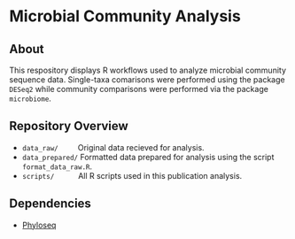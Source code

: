 # Microbial Community Analysis 

## About
This respository displays R workflows used to analyze microbial community sequence data. Single-taxa comarisons were performed using the package `DESeq2` while community comparisons were performed via the package `microbiome`.

## Repository Overview
* `data_raw/`&nbsp;&nbsp;&nbsp;&nbsp;&nbsp;&nbsp;&nbsp;&nbsp;&nbsp;Original data recieved for analysis.
* `data_prepared/`&nbsp;Formatted data prepared for analysis using the script `format_data_raw.R`.
* `scripts/`&nbsp;&nbsp;&nbsp;&nbsp;&nbsp;&nbsp;&nbsp;&nbsp;&nbsp;&nbsp;&nbsp;All R scripts used in this publication analysis.

## Dependencies
* [Phyloseq](https://joey711.github.io/phyloseq/)
